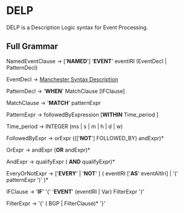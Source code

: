 # DELP
DELP is a  Description Logic syntax for Event Processing.

## Full Grammar

<SPARQL-like prefix declaration>

NamedEventClause -> ['**NAMED**'] '**EVENT**' eventIRI (EventDecl | PatternDecl)
    
EventDecl  ->  [Manchester Syntax Description](https://www.w3.org/TR/owl2-manchester-syntax/#description)

PatternDecl -> '**WHEN**' MatchClause [IFClause]

MatchClause -> '**MATCH**' patternExpr

PatternExpr ->  followedByExpression [**WITHIN** Time_period ]

Time_period ->  INTEGER (ms | s | m | h | d | w)

FollowedByExpr ->  orExpr ((['**NOT**'] FOLLOWED_BY) andExpr)*	

OrExpr -> andExpr (**OR** andExpr)*

AndExpr -> qualifyExpr ( **AND** qualifyExpr)*

EveryOrNotExpr ->  ['**EVERY**' | '**NOT**' ]  \( eventIRI ['**AS**' eventAltIri] | '(' patternExpr ')' )*

IFClause -> '**IF**' '{' '**EVENT**' (eventIRI | Var) FilterExpr '}'

FilterExpr -> '{' ( BGP | FilterClause)* '}'
